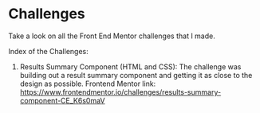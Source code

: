 # Challenges
Take a look on all the Front End Mentor challenges that I made. 

Index of the Challenges:

1. Results Summary Component (HTML and CSS):
    The challenge was building out a result summary component and getting it as close to the design as possible.
    Frontend Mentor link: https://www.frontendmentor.io/challenges/results-summary-component-CE_K6s0maV
    
    
